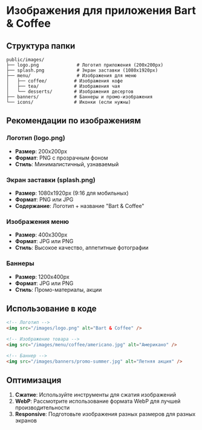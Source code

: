 # Изображения для приложения Bart & Coffee

## Структура папки

```
public/images/
├── logo.png              # Логотип приложения (200x200px)
├── splash.png            # Экран заставки (1080x1920px)
├── menu/                 # Изображения для меню
│   ├── coffee/          # Изображения кофе
│   ├── tea/             # Изображения чая
│   └── desserts/        # Изображения десертов
├── banners/             # Баннеры и промо-изображения
└── icons/               # Иконки (если нужны)
```

## Рекомендации по изображениям

### Логотип (logo.png)
- **Размер**: 200x200px
- **Формат**: PNG с прозрачным фоном
- **Стиль**: Минималистичный, узнаваемый

### Экран заставки (splash.png)
- **Размер**: 1080x1920px (9:16 для мобильных)
- **Формат**: PNG или JPG
- **Содержание**: Логотип + название "Bart & Coffee"

### Изображения меню
- **Размер**: 400x300px
- **Формат**: JPG или PNG
- **Стиль**: Высокое качество, аппетитные фотографии

### Баннеры
- **Размер**: 1200x400px
- **Формат**: JPG или PNG
- **Стиль**: Промо-материалы, акции

## Использование в коде

```html
<!-- Логотип -->
<img src="/images/logo.png" alt="Bart & Coffee" />

<!-- Изображение товара -->
<img src="/images/menu/coffee/americano.jpg" alt="Американо" />

<!-- Баннер -->
<img src="/images/banners/promo-summer.jpg" alt="Летняя акция" />
```

## Оптимизация

1. **Сжатие**: Используйте инструменты для сжатия изображений
2. **WebP**: Рассмотрите использование формата WebP для лучшей производительности
3. **Responsive**: Подготовьте изображения разных размеров для разных экранов
